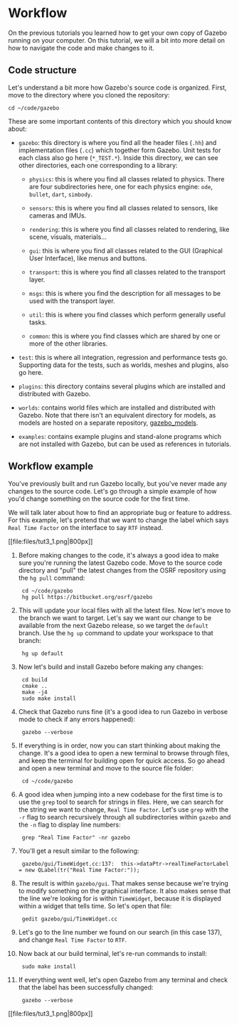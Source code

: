 # Workflow

On the previous tutorials you learned how to get your own copy of Gazebo
running on your computer. On this tutorial, we will a bit into more
detail on how to navigate the code and make changes to it.

## Code structure

Let's understand a bit more how Gazebo's source code is organized. First,
move to the directory where you cloned the repository:

    cd ~/code/gazebo

These are some important contents of this directory which you should know about:

* `gazebo`: this directory is where you find all the header files (`.hh`) and
implementation files (`.cc`) which together form Gazebo. Unit tests for each class
also go here (`*_TEST.*`).
Inside this directory, we can see other directories, each one corresponding to a
library:

    * `physics`: this is where you find all classes related to physics. There
                 are four subdirectories here, one for each physics engine:
                 `ode`, `bullet`, `dart`, `simbody`.

    * `sensors`: this is where you find all classes related to sensors, like
                 cameras and IMUs.

    * `rendering`: this is where you find all classes related to rendering,
                   like scene, visuals, materials...

    * `gui`: this is where you find all classes related to the GUI (Graphical
             User Interface), like menus and buttons.

    * `transport`: this is where you find all classes related to the transport
                   layer.

    * `msgs`: this is where you find the description for all messages to be
              used with the transport layer.

    * `util`: this is where you find classes which perform generally
              useful tasks.

    * `common`: this is where you find classes which are shared by one or more
                of the other libraries.


* `test`: this is where all integration, regression and performance tests go.
Supporting data for the tests, such as worlds, meshes and plugins, also go here.

* `plugins`: this directory contains several plugins which are installed and
distributed with Gazebo.

* `worlds`: contains world files which are installed and distributed with
Gazebo. Note that there isn't an equivalent directory for models, as models are
hosted on a separate repository,
[gazebo_models](https://bitbucket.org/osrf/gazebo_models/).

* `examples`: contains example plugins and stand-alone programs which are not
installed with Gazebo, but can be used as references in tutorials.

## Workflow example

You've previously built and run Gazebo locally, but you've never made any changes
to the source code. Let's go through a simple example of how you'd change something
on the source code for the first time.

We will talk later about how to find an appropriate bug or feature to address.
For this example, let's pretend that we want to change the label which says
`Real Time Factor` on the interface to say `RTF` instead.

[[file:files/tut3_1.png|800px]]


1. Before making changes to the code, it's always a good idea to make sure you're
running the latest Gazebo code. Move to the source code directory and "pull" the
latest changes from the OSRF repository using the `hg pull` command:

        cd ~/code/gazebo
        hg pull https://bitbucket.org/osrf/gazebo

1. This will update your local files with all the latest files. Now let's move
to the branch we want to target. Let's say we want our change to be available
from the next Gazebo release, so we target the `default` branch. Use the `hg up`
command to update your workspace to that branch:

        hg up default

1. Now let's build and install Gazebo before making any changes:

        cd build
        cmake ..
        make -j4
        sudo make install

1. Check that Gazebo runs fine (it's a good idea to run Gazebo in verbose mode
   to check if any errors happened):

        gazebo --verbose

1. If everything is in order, now you can start thinking about making the change.
It's a good idea to open a new terminal to browse through files, and keep the
terminal for building open for quick access. So go ahead and open a new terminal
and move to the source file folder:

        cd ~/code/gazebo

1. A good idea when jumping into a new codebase for the first time is to use the
`grep` tool to search for strings in files. Here, we can search for the string
we want to change, `Real Time Factor`. Let's use `grep` with the `-r` flag to
search recursively through all subdirectories within `gazebo` and the `-n` flag
to display line numbers:

        grep "Real Time Factor" -nr gazebo

1. You'll get a result similar to the following:

        gazebo/gui/TimeWidget.cc:137:  this->dataPtr->realTimeFactorLabel = new QLabel(tr("Real Time Factor:"));

1. The result is within `gazebo/gui`. That makes sense because we're
trying to modify something on the graphical interface. It also makes sense
that the line we're looking for is within `TimeWidget`, because it is
displayed within a widget that tells time. So let's open that file:

        gedit gazebo/gui/TimeWidget.cc

1. Let's go to the line number we found on our search (in this case 137), and change
`Real Time Factor` to `RTF`.

1. Now back at our build terminal, let's re-run commands to install:

        sudo make install

1. If everything went well, let's open Gazebo from any terminal and check that the
label has been successfully changed:

        gazebo --verbose

[[file:files/tut3_1.png|800px]]

